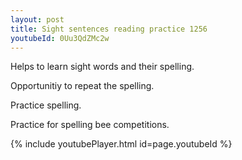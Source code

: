 ```yaml
---
layout: post
title: Sight sentences reading practice 1256
youtubeId: 0Uu3QdZMc2w
---
```

 
 
Helps to learn sight words and their spelling.

Opportunitiy to repeat the spelling. 

Practice spelling. 
 
Practice for spelling bee competitions. 
 
{% include youtubePlayer.html id=page.youtubeId %}
 
 
